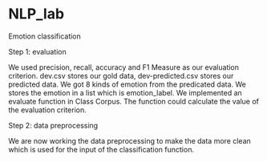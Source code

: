 # NLP_lab

Emotion classification

Step 1: evaluation

We used precision, recall, accuracy and F1 Measure as our evaluation criterion.
dev.csv stores our gold data, dev-predicted.csv stores our predicted data. We got 8 kinds of emotion from the predicated data. We stores the emotion in a list which is emotion_label.
We implemented an evaluate function in Class Corpus. The function could calculate the value of the evaluation criterion.

Step 2: data preprocessing

We are now working the data preprocessing to make the data more clean which is used for the input of the classification function.
